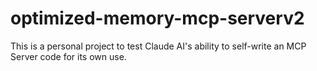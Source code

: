 # optimized-memory-mcp-serverv2
This is a personal project to test Claude AI's ability to self-write an MCP Server code for its own use.
